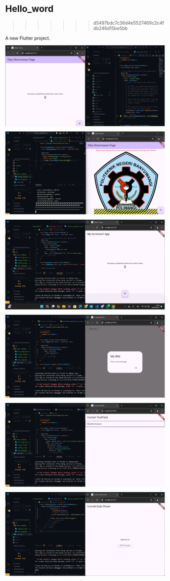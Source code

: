 # Hello_word
>>>>>>> d5497bdc7c36d4e5527469c2c4fdb246d15be5bb

A new Flutter project.

![screenshoot hello_word](assets/01.png)

![screenshoot hello_word](assets/02.png)

![screenshoot hello_word](assets/03.png)

![screenshoot hello_word](assets/04.png)

![screenshoot hello_word](assets/05.png)

![screenshoot hello_word](assets/06.png)



